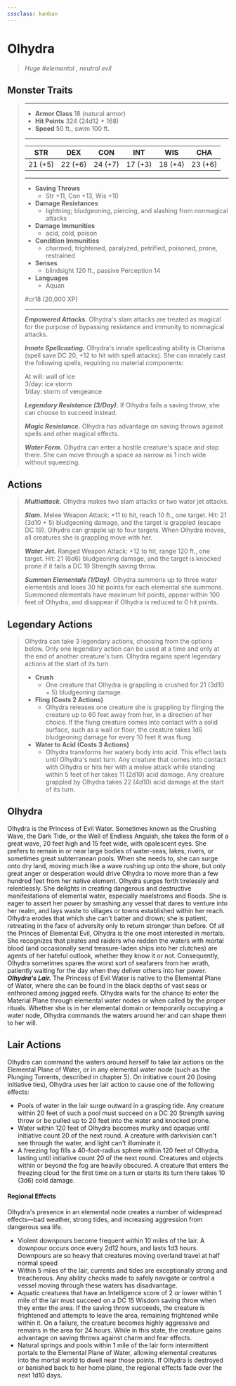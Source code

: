 ```yaml
---
cssclass: kanban
---
```


# Olhydra
>*Huge #elemental , neutral evil*
## Monster Traits
>___
>- **Armor Class** 18 (natural armor)
>- **Hit Points** 324 (24d12 + 168)
>- **Speed** 50 ft., swim 100 ft.
>___
>|STR|DEX|CON|INT|WIS|CHA|
>|:---:|:---:|:---:|:---:|:---:|:---:|
>|21 (+5)|22 (+6)|24 (+7)|17 (+3)|18 (+4)|23 (+6)|
>___
>- **Saving Throws**
>	 - Str +11, Con +13, Wis +10
>- **Damage Resistances**
>	 - lightning; bludgeoning, piercing, and slashing from nonmagical attacks
>- **Damage Immunities**
>	 - acid, cold, poison
>- **Condition Immunities**
>	 - charmed, frightened, paralyzed, petrified, poisoned, prone, restrained
>- **Senses**
>	 - blindsight 120 ft., passive Perception 14
>- **Languages**
>	 - Aquan
>
> #cr18 (20,000 XP)
>___
>***Empowered Attacks.*** Olhydra's slam attacks are treated as magical for the purpose of bypassing resistance and immunity to nonmagical attacks.  
>
>***Innate Spellcasting.*** Olhydra's innate spellcasting ability is Charisma (spell save DC 20, +12 to hit with spell attacks). She can innately cast the following spells, requiring no material components:  
>
>At will: wall of ice  
>3/day: ice storm  
>1/day: storm of vengeance  
>
>
>***Legendary Resistance (3/Day).*** If Olhydra fails a saving throw, she can choose to succeed instead.  
>
>***Magic Resistance.*** Olhydra has advantage on saving throws against spells and other magical effects.  
>
>***Water Form.*** Olhydra can enter a hostile creature's space and stop there. She can move through a space as narrow as 1 inch wide without squeezing.  
>
## Actions
>***Multiattack.*** Olhydra makes two slam attacks or two water jet attacks.  
>
>***Slam.*** Melee Weapon Attack: +11 to hit, reach 10 ft., one target. Hit: 21 (3d10 + 5) bludgeoning damage, and the target is grappled (escape DC 19). Olhydra can grapple up to four targets. When Olhydra moves, all creatures she is grappling move with her.  
>
>***Water Jet.*** Ranged Weapon Attack: +12 to hit, range 120 ft., one target. Hit: 21 (6d6) bludgeoning damage, and the target is knocked prone if it fails a DC 19 Strength saving throw.  
>
>***Summon Elementals (1/Day).*** Olhydra summons up to three water elementals and loses 30 hit points for each elemental she summons. Summoned elementals have maximum hit points, appear within 100 feet of Olhydra, and disappear if Olhydra is reduced to 0 hit points.  
>
## Legendary Actions
>Olhydra can take 3 legendary actions, choosing from the options below. Only one legendary action can be used at a time and only at the end of another creature's turn. Olhydra regains spent legendary actions at the start of its turn.
>
>- **Crush**
>	- One creature that Olhydra is grappling is crushed for 21 (3d10 + 5) bludgeoning damage.
>- **Fling (Costs 2 Actions)**
>	- Olhydra releases one creature she is grappling by flinging the creature up to 60 feet away from her, in a direction of her choice. If the flung creature comes into contact with a solid surface, such as a wall or floor, the creature takes 1d6 bludgeoning damage for every 10 feet it was flung.
>- **Water to Acid (Costs 3 Actions)**
>	- Olhydra transforms her watery body into acid. This effect lasts until Olhydra's next turn. Any creature that comes into contact with Olhydra or hits her with a melee attack while standing within 5 feet of her takes 11 (2d10) acid damage. Any creature grappled by Olhydra takes 22 (4d10) acid damage at the start of its turn.
## Olhydra
Olhydra is the Princess of Evil Water. Sometimes known as the Crushing Wave, the Dark Tide, or the Well of Endless Anguish, she takes the form of a great wave, 20 feet high and 15 feet wide, with opalescent eyes. She prefers to remain in or near large bodies of water-seas, lakes, rivers, or sometimes great subterranean pools. When she needs to, she can surge onto dry land, moving much like a wave rushing up onto the shore, but only great anger or desperation would drive Olhydra to move more than a few hundred feet from her native element.
Olhydra surges forth tirelessly and relentlessly. She delights in creating dangerous and destructive manifestations of elemental water, especially maelstroms and floods. She is eager to assert her power by smashing any vessel that dares to venture into her realm, and lays waste to villages or towns established within her reach. Olhydra erodes that which she can't batter and drown; she is patient, retreating in the face of adversity only to return stronger than before.
Of all the Princes of Elemental Evil, Olhydra is the one most interested in mortals. She recognizes that pirates and raiders who redden the waters with mortal blood (and occasionally send treasure-laden ships into her clutches) are agents of her hateful outlook, whether they know it or not. Consequently, Olhydra sometimes spares the worst sort of seafarers from her wrath, patiently waiting for the day when they deliver others into her power.
***Olhydra's Lair.*** The Princess of Evil Water is native to the Elemental Plane of Water, where she can be found in the black depths of vast seas or enthroned among jagged reefs. Olhydra waits for the chance to enter the Material Plane through elemental water nodes or when called by the proper rituals. Whether she is in her elemental domain or temporarily occupying a water node, Olhydra commands the waters around her and can shape them to her will.
## Lair Actions
Olhydra can command the waters around herself to take lair actions on the Elemental Plane of Water, or in any elemental water node (such as the Plunging Torrents, described in chapter 5). On initiative count 20 (losing initiative ties), Olhydra uses her lair action to cause one of the following effects:
- Pools of water in the lair surge outward in a grasping tide. Any creature within 20 feet of such a pool must succeed on a DC 20 Strength saving throw or be pulled up to 20 feet into the water and knocked prone.
- Water within 120 feet of Olhydra becomes murky and opaque until initiative count 20 of the next round. A creature with darkvision can't see through the water, and light can't illuminate it.
- A freezing fog fills a 40-foot-radius sphere within 120 feet of Olhydra, lasting until initiative count 20 of the next round. Creatures and objects within or beyond the fog are heavily obscured. A creature that enters the freezing cloud for the first time on a turn or starts its turn there takes 10 (3d6) cold damage.
#### Regional Effects
Olhydra's presence in an elemental node creates a number of widespread effects—bad weather, strong tides, and increasing aggression from dangerous sea life.
- Violent downpours become frequent within 10 miles of the lair. A downpour occurs once every 2d12 hours, and lasts 1d3 hours. Downpours are so heavy that creatures moving overland travel at half normal speed
- Within 5 miles of the lair, currents and tides are exceptionally strong and treacherous. Any ability checks made to safely navigate or control a vessel moving through these waters has disadvantage.
- Aquatic creatures that have an Intelligence score of 2 or lower within 1 mile of the lair must succeed on a DC 15 Wisdom saving throw when they enter the area. If the saving throw succeeds, the creature is frightened and attempts to leave the area, remaining frightened while within it. On a failure, the creature becomes highly aggressive and remains in the area for 24 hours. While in this state, the creature gains advantage on saving throws against charm and fear effects.
- Natural springs and pools within 1 mile of the lair form intermittent portals to the Elemental Plane of Water, allowing elemental creatures into the mortal world to dwell near those points.
If Olhydra is destroyed or banished back to her home plane, the regional effects fade over the next 1d10 days.